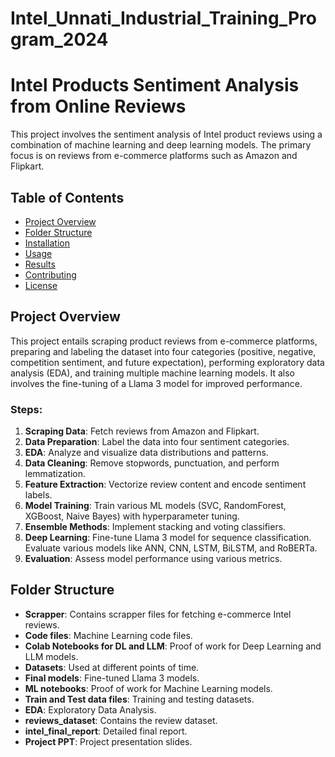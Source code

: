 # Intel_Unnati_Industrial_Training_Program_2024
# Intel Products Sentiment Analysis from Online Reviews

This project involves the sentiment analysis of Intel product reviews using a combination of machine learning and deep learning models. The primary focus is on reviews from e-commerce platforms such as Amazon and Flipkart.

## Table of Contents
- [Project Overview](#project-overview)
- [Folder Structure](#folder-structure)
- [Installation](#installation)
- [Usage](#usage)
- [Results](#results)
- [Contributing](#contributing)
- [License](#license)

## Project Overview

This project entails scraping product reviews from e-commerce platforms, preparing and labeling the dataset into four categories (positive, negative, competition sentiment, and future expectation), performing exploratory data analysis (EDA), and training multiple machine learning models. It also involves the fine-tuning of a Llama 3 model for improved performance.

### Steps:
1. **Scraping Data**: Fetch reviews from Amazon and Flipkart.
2. **Data Preparation**: Label the data into four sentiment categories.
3. **EDA**: Analyze and visualize data distributions and patterns.
4. **Data Cleaning**: Remove stopwords, punctuation, and perform lemmatization.
5. **Feature Extraction**: Vectorize review content and encode sentiment labels.
6. **Model Training**: Train various ML models (SVC, RandomForest, XGBoost, Naive Bayes) with hyperparameter tuning.
7. **Ensemble Methods**: Implement stacking and voting classifiers.
8. **Deep Learning**: Fine-tune Llama 3 model for sequence classification. Evaluate various models like ANN, CNN, LSTM, BiLSTM, and RoBERTa.
9. **Evaluation**: Assess model performance using various metrics.

## Folder Structure
- **Scrapper**: Contains scrapper files for fetching e-commerce Intel reviews.
- **Code files**: Machine Learning code files.
- **Colab Notebooks for DL and LLM**: Proof of work for Deep Learning and LLM models.
- **Datasets**: Used at different points of time.
- **Final models**: Fine-tuned Llama 3 models.
- **ML notebooks**: Proof of work for Machine Learning models.
- **Train and Test data files**: Training and testing datasets.
- **EDA**: Exploratory Data Analysis.
- **reviews_dataset**: Contains the review dataset.
- **intel_final_report**: Detailed final report.
- **Project PPT**: Project presentation slides.





 

